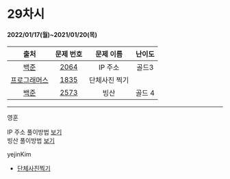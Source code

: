 # 29차시
#### 2022/01/17(월)~2021/01/20(목)

|               출처               |                   문제 번호                    |     문제 이름      | 난이도 |
| :------------------------------: | :--------------------------------------------: | :----------------: | :----: |
| [백준](https://www.acmicpc.net/) | [2064](https://www.acmicpc.net/problem/2064) | IP 주소 | 골드3  |
| [프로그래머스](https://programmers.co.kr/) | [1835](https://programmers.co.kr/learn/courses/30/lessons/1835) | 단체사진 찍기 |
| [백준](https://www.acmicpc.net/) | [2573](https://www.acmicpc.net/problem/2573) | 빙산 | 골드 4 |

---
영훈

IP 주소 풀이방법 [보기](https://hoonycode.notion.site/IP-e067892d30ad4ea199d5d0ecad704b33)  
빙산 풀이방법 [보기](https://hoonycode.notion.site/4a5e0c6d1a6e40a989f1ea5b3dd482d9)



yejinKim
- [단체사진찍기](https://yejinny.notion.site/0cb30ab88945482dbd3cd61f0d893009)

